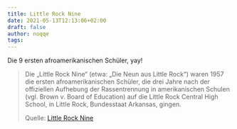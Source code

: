 ```yaml
---
title: Little Rock Nine
date: 2021-05-13T12:13:06+02:00
draft: false
author: noqqe
tags:
---
```


Die 9 ersten afroamerikanischen Schüler, yay!

> Die „Little Rock Nine“ (etwa: „Die Neun aus Little Rock“) waren 1957 die
> ersten afroamerikanischen Schüler, die drei Jahre nach der offiziellen
> Aufhebung der Rassentrennung in amerikanischen Schulen (vgl. Brown v. Board of
> Education) auf die Little Rock Central High School, in Little Rock,
> Bundesstaat Arkansas, gingen.
>
> Quelle: [Little Rock Nine](https://de.wikipedia.org/wiki/Little_Rock_Nine)
